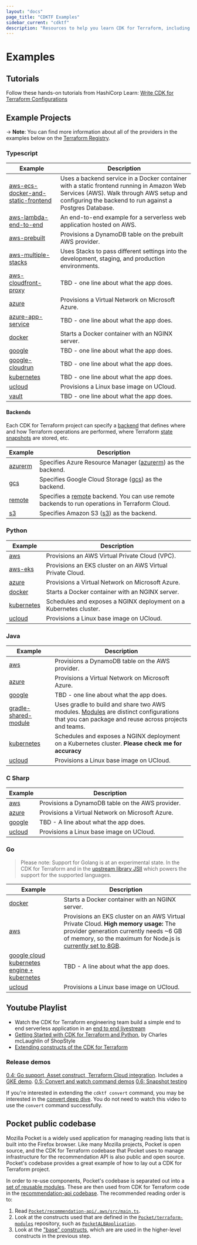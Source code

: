 ```yaml
---
layout: "docs"
page_title: "CDKTF Examples"
sidebar_current: "cdktf"
description: "Resources to help you learn CDK for Terraform, including example projects in Typescript, Java, Python C Sharp, and Go."
---
```


# Examples

## Tutorials

Follow these hands-on tutorials from HashiCorp Learn: [Write CDK for Terraform Configurations](https://learn.hashicorp.com/collections/terraform/cdktf)

## Example Projects

-> **Note**: You can find more information about all of the providers in the examples below on the [Terraform Registry](https://registry.terraform.io/).

### Typescript

|Example | Description |
| ------------| -----------|
|[aws-ecs-docker-and-static-frontend](https://github.com/hashicorp/docker-on-aws-ecs-with-terraform-cdk-using-typescript) | Uses a backend service in a Docker container with a static frontend running in Amazon Web Services (AWS). Walk through AWS setup and configuring the backend to run against a Postgres Database.|
|[aws-lambda-end-to-end](https://github.com/hashicorp/cdktf-integration-serverless-example) | An end-to-end example for a serverless web application hosted on AWS.|
| [aws-prebuilt](https://github.com/hashicorp/terraform-cdk/tree/main/examples/typescript/aws-prebuilt) | Provisions a DynamoDB table on the prebuilt AWS provider. |
|[aws-multiple-stacks](https://github.com/hashicorp/terraform-cdk/tree/main/examples/typescript/aws-multiple-stacks) | Uses Stacks to pass different settings into the development, staging, and production environments. |
|[aws-cloudfront-proxy](https://github.com/hashicorp/terraform-cdk/tree/main/examples/typescript/aws-cloudfront-proxy) | TBD - one line about what the app does. |
|[azure](https://github.com/hashicorp/terraform-cdk/tree/main/examples/typescript/azure) | Provisions a Virtual Network on Microsoft Azure. |
|[azure-app-service](https://github.com/hashicorp/terraform-cdk/tree/main/examples/typescript/azure-app-service) | TBD - one line about what the app does. |
| [docker](https://github.com/hashicorp/terraform-cdk/tree/main/examples/typescript/docker) | Starts a Docker container with an NGINX server. |
|[google](https://github.com/hashicorp/terraform-cdk/tree/main/examples/typescript/google) | TBD - one line about what the app does. |
|[google-cloudrun](https://github.com/hashicorp/terraform-cdk/tree/main/examples/typescript/google-cloudrun) | TBD - one line about what the app does.|
|[kubernetes](https://github.com/hashicorp/terraform-cdk/tree/main/examples/typescript/kubernetes) | TBD - one line about what the app does. |
|[ucloud](https://github.com/hashicorp/terraform-cdk/tree/main/examples/typescript/ucloud) | Provisions a Linux base image on UCloud. |
|[vault](https://github.com/hashicorp/terraform-cdk/tree/main/examples/typescript/vault) | TBD - one line about what the app does. |

#### Backends
Each CDK for Terraform project can specify a [backend](https://www.terraform.io/docs/language/settings/backends/index.html) that defines where and how Terraform operations are performed, where Terraform [state snapshots](https://www.terraform.io/docs/language/state/index.html) are stored, etc.

|Example | Description |
| -------| -----------|
|[azurerm](https://github.com/hashicorp/terraform-cdk/tree/main/examples/typescript/backends/azurerm)| Specifies Azure Resource Manager ([azurerm](https://www.terraform.io/docs/language/settings/backends/azurerm.html)) as the backend. |
|[gcs](https://github.com/hashicorp/terraform-cdk/tree/main/examples/typescript/backends/gcs)| Specifies Google Cloud Storage ([gcs](https://www.terraform.io/docs/language/settings/backends/gcs.html)) as the backend. |
|[remote](https://github.com/hashicorp/terraform-cdk/tree/main/examples/typescript/backends/remote) | Specifies a [remote](https://www.terraform.io/docs/language/settings/backends/remote.html) backend. You can use remote backends to run operations in Terraform Cloud.|
|[s3](https://github.com/hashicorp/terraform-cdk/tree/main/examples/typescript/backends/s3) | Specifies Amazon S3 ([s3](https://www.terraform.io/docs/language/settings/backends/s3.html)) as the backend.

### Python

|Example | Description |
| ------| ----------- |
| [aws](https://github.com/hashicorp/terraform-cdk/tree/main/examples/python/aws) | Provisions an AWS Virtual Private Cloud (VPC).
|[aws-eks](https://github.com/hashicorp/terraform-cdk/tree/main/examples/python/aws-eks) | Provisions an EKS cluster on an AWS Virtual Private Cloud. |
|[azure](https://github.com/hashicorp/terraform-cdk/tree/main/examples/python/azure) | Provisions a Virtual Network on Microsoft Azure. |
| [docker](https://github.com/hashicorp/terraform-cdk/tree/main/examples/python/docker) | Starts a Docker container with an NGINX server. |
| [kubernetes](https://github.com/hashicorp/terraform-cdk/tree/main/examples/python/kubernetes) | Schedules and exposes a NGINX deployment on a Kubernetes cluster. |
|[ucloud](https://github.com/hashicorp/terraform-cdk/tree/main/examples/python/ucloud) | Provisions a Linux base image on UCloud.|

### Java

|Example | Description |
| ------| ------------|
|[aws](https://github.com/hashicorp/terraform-cdk/tree/main/examples/java/aws) | Provisions a DynamoDB table on the AWS provider. |
|[azure](https://github.com/hashicorp/terraform-cdk/tree/main/examples/java/azure) | Provisions a Virtual Network on Microsoft Azure. |
|[google](https://github.com/hashicorp/terraform-cdk/tree/main/examples/java/google) | TBD - one line about what the app does. |
|[gradle-shared-module](https://github.com/hashicorp/terraform-cdk/tree/main/examples/java/gradle-shared-module) | Uses gradle to build and share two AWS modules. [Modules](./concepts/fundamentals/modules.html) are distinct configurations that you can package and reuse across projects and teams.|
|[kubernetes](https://github.com/hashicorp/terraform-cdk/tree/main/examples/java/kubernetes) | Schedules and exposes a NGINX deployment on a Kubernetes cluster. **Please check me for accuracy**
|[ucloud](https://github.com/hashicorp/terraform-cdk/tree/main/examples/java/ucloud) | Provisions a Linux base image on UCloud. |

### C Sharp

|Example | Description |
| -------| ------------|
|[aws](https://github.com/hashicorp/terraform-cdk/tree/main/examples/csharp/aws) | Provisions a DynamoDB table on the AWS provider. |
|[azure](https://github.com/hashicorp/terraform-cdk/tree/main/examples/csharp/azure) | Provisions a Virtual Network on Microsoft Azure. |
|[google](https://github.com/hashicorp/terraform-cdk/tree/main/examples/csharp/google) | TBD - A line about what the app does.
|[ucloud](https://github.com/hashicorp/terraform-cdk/tree/main/examples/csharp/ucloud) | Provisions a Linux base image on UCloud. |

### Go

> Please note: Support for Golang is at an experimental state. In the CDK for Terraform and in the [upstream library JSII](https://aws.github.io/jsii/user-guides/lib-author/configuration/targets/go/) which powers the support for the supported languages.

|Example | Description |
| ------ | ----------- |
|[docker](https://github.com/hashicorp/terraform-cdk/tree/main/examples/go/docker) | Starts a Docker container with an NGINX server. |
|[aws](https://github.com/hashicorp/terraform-cdk/tree/main/examples/go/aws) | Provisions an EKS cluster on an AWS Virtual Private Cloud. **High memory usage:** The provider generation currently needs ~6 GB of memory, so the maximum for Node.js is [currently set to 8GB](https://github.com/hashicorp/terraform-cdk/blob/11d2e783d1fe94e50abd116ba73689c02590a391/packages/cdktf-cli/lib/get/constructs-maker.ts#L279). |
|[google cloud kubernetes engine + kubernetes](https://github.com/hashicorp/terraform-cdk/tree/main/examples/go/google) | TBD - A line about what the app does. |
|[ucloud](https://github.com/hashicorp/terraform-cdk/tree/main/examples/go/ucloud) | Provisions a Linux base image on UCloud. |

## Youtube Playlist

- Watch the CDK for Terraform engineering team build a simple end to end serverless application in an [end to end livestream](https://www.youtube.com/watch?v=Ey0SW0c6p8c)
- [Getting Started with CDK for Terraform and Python](https://www.youtube.com/watch?v=Ee2qh-pEC5k&t=258s), by Charles mcLaughlin of ShopStyle
- [Extending constructs of the CDK for Terraform](https://www.youtube.com/watch?v=cfU-WOGdNqA)

### Release demos

[0.4: Go support, Asset construct, Terraform Cloud integration](https://www.youtube.com/watch?v=TTfFAIeSqgo). Includes a [GKE demo](https://youtu.be/TTfFAIeSqgo?t=1573).
[0.5: Convert and watch command demos](https://www.youtube.com/watch?v=4caW8WJM4h4&t=1s)
[0.6: Snapshot testing](https://www.youtube.com/watch?v=9Is4QJT2664)

If you're interested in extending the `cdktf convert` command, you may be interested in the [convert deep dive](https://www.youtube.com/watch?v=rSn4-Ki5nho). You do not need to watch this video to use the `convert` command successfully.

## Pocket public codebase

Mozilla Pocket is a widely used application for managing reading lists that is built into the Firefox browser. Like many Mozilla projects, Pocket is open source, and the CDK for Terraform codebase that Pocket uses to manage infrastructure for the recommendation API is also public and open source. Pocket's codebase provides a great example of how to lay out a CDK for Terraform project.

In order to re-use components, Pocket's codebase is separated out into a [set of reusable modules](https://github.com/Pocket/terraform-modules/tree/main/src/pocket). These are then used from CDK for Terraform code in the [recommendation-api codebase](https://github.com/Pocket/recommendation-api/tree/main/.aws). The recommended reading order is to:

1. Read [`Pocket/recommendation-api/.aws/src/main.ts`](https://github.com/Pocket/recommendation-api/blob/main/.aws/src/main.ts).
2. Look at the constructs used that are defined in the [`Pocket/terraform-modules`](https://github.com/Pocket/terraform-modules/tree/main/src/pocket) repository, such as [`PocketALBApplication`](https://github.com/Pocket/terraform-modules/blob/main/src/pocket/PocketALBApplication.ts).
3. Look at the ["base" constructs](https://github.com/Pocket/terraform-modules/tree/main/src/base), which are are used in the higher-level constructs in the previous step.
